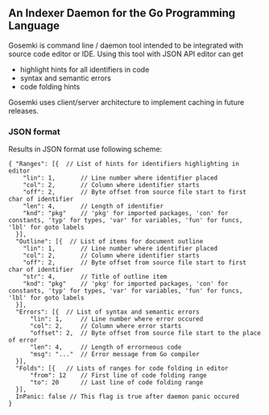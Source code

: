 ## An Indexer Daemon for the Go Programming Language

Gosemki is command line / daemon tool intended to be integrated with source code editor or IDE. Using this tool with JSON API editor can get
- highlight hints for all identifiers in code
- syntax and semantic errors
- code folding hints

Gosemki uses client/server architecture to implement caching in future releases.

### JSON format
Results in JSON format use following scheme:
```
{ "Ranges": [{  // List of hints for identifiers highlighting in editor
    "lin": 1,       // Line number where identifier placed
    "col": 2,       // Column where identifier starts
    "off": 2,       // Byte offset from source file start to first char of identifier
    "len": 4,       // Length of identifier
    "knd": "pkg"    // 'pkg' for imported packages, 'con' for constants, 'typ' for types, 'var' for variables, 'fun' for funcs, 'lbl' for goto labels
  }],
  "Outline": [{  // List of items for document outline
    "lin": 1,       // Line number where identifier placed
    "col": 2,       // Column where identifier starts
    "off": 2,       // Byte offset from source file start to first char of identifier
    "str": 4,       // Title of outline item
    "knd": "pkg"    // 'pkg' for imported packages, 'con' for constants, 'typ' for types, 'var' for variables, 'fun' for funcs, 'lbl' for goto labels
  }],
  "Errors": [{  // List of syntax and semantic errors
      "lin": 1,     // Line number where error occured
      "col": 2,     // Column where error starts
      "offset": 2,  // Byte offset from source file start to the place of error
      "len": 4,     // Length of errorneous code
      "msg": "..."  // Error message from Go compiler
  }],
  "Folds": [{   // Lists of ranges for code folding in editor
      "from": 12    // First line of code folding range
      "to": 20      // Last line of code folding range
  }],
  InPanic: false // This flag is true after daemon panic occured
}
```
